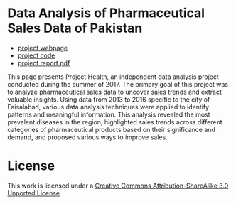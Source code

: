 # Data Analysis of Pharmaceutical Sales Data of Pakistan

- [project webpage](http://awaisrauf.github.io/ProjectHealth)
- [project code](https://github.com/awaisrauf/ProjectHealth/tree/master/Project_Code)
- [project report pdf]()

This page presents Project Health, an independent data analysis project conducted during the summer of 2017. The primary goal of this project was to analyze pharmaceutical sales data to uncover sales trends and extract valuable insights. Using data from 2013 to 2016 specific to the city of Faisalabad, various data analysis techniques were applied to identify patterns and meaningful information. This analysis revealed the most prevalent diseases in the region, highlighted sales trends across different categories of pharmaceutical products based on their significance and demand, and proposed various ways to improve sales. 

# License

This work is licensed under a [Creative Commons Attribution-ShareAlike 3.0 Unported License](http://creativecommons.org/licenses/by-sa/3.0/).



